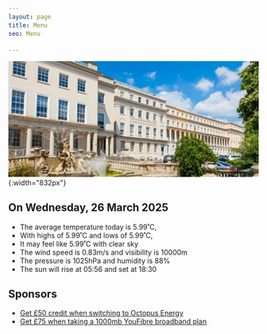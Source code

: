 ```yaml
---
layout: page
title: Menu
seo: Menu

---
```


![Logo](/images/logo.jpg){:width="832px"}


<!-- weather_marker starts -->
## On Wednesday, 26 March 2025

- The average temperature today is 5.99˚C,
- With highs of 5.99˚C and lows of 5.99˚C,
- It may feel like 5.99˚C with clear sky
- The wind speed is 0.83m/s and visibility is 10000m
- The pressure is 1025hPa and humidity is 88%
- The sun will rise at 05:56 and set at 18:30

<!-- weather_marker ends -->


## Sponsors

- [Get £50 credit when switching to Octopus Energy](https://bit.ly/3oD1nnS)
- [Get £75 when taking a 1000mb YouFibre broadband plan](https://aklam.io/91zWhU?)

